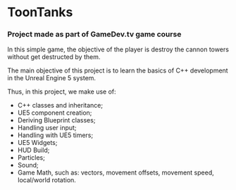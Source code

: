 # ToonTanks
 
### Project made as part of GameDev.tv game course

In this simple game, the objective of the player is destroy the cannon towers without get destructed by them.

The main objective of this project is to learn the basics of C++ development in the Unreal Engine 5 system.

Thus, in this project, we make use of:
* C++ classes and inheritance;
* UE5 component creation;
* Deriving Blueprint classes;
* Handling user input;
* Handling with UE5 timers;
* UE5 Widgets;
* HUD Build;
* Particles;
* Sound;
* Game Math, such as: vectors, movement offsets,  movement speed, local/world rotation.